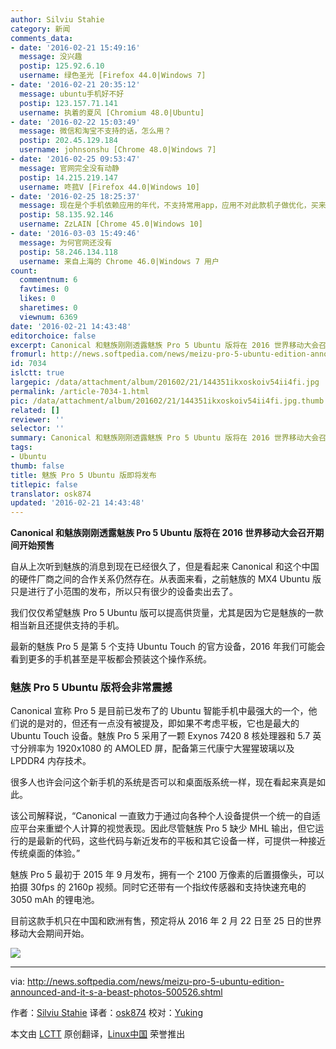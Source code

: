 ```yaml
---
author: Silviu Stahie
category: 新闻
comments_data:
- date: '2016-02-21 15:49:16'
  message: 没兴趣
  postip: 125.92.6.10
  username: 绿色圣光 [Firefox 44.0|Windows 7]
- date: '2016-02-21 20:35:12'
  message: ubuntu手机好不好
  postip: 123.157.71.141
  username: 执着的夏风 [Chromium 48.0|Ubuntu]
- date: '2016-02-22 15:03:49'
  message: 微信和淘宝不支持的话，怎么用？
  postip: 202.45.129.184
  username: johnsonshu [Chrome 48.0|Windows 7]
- date: '2016-02-25 09:53:47'
  message: 官网完全没有动静
  postip: 14.215.219.147
  username: 咚菰V [Firefox 44.0|Windows 10]
- date: '2016-02-25 18:25:37'
  message: 现在是个手机依赖应用的年代，不支持常用app，应用不对此款机子做优化，买来当砖头？还是拿所谓的情怀做噱头~~~~~
  postip: 58.135.92.146
  username: ZzLAIN [Chrome 45.0|Windows 10]
- date: '2016-03-03 15:49:46'
  message: 为何官网还没有
  postip: 58.246.134.118
  username: 来自上海的 Chrome 46.0|Windows 7 用户
count:
  commentnum: 6
  favtimes: 0
  likes: 0
  sharetimes: 0
  viewnum: 6369
date: '2016-02-21 14:43:48'
editorchoice: false
excerpt: Canonical 和魅族刚刚透露魅族 Pro 5 Ubuntu 版将在 2016 世界移动大会召开期间开始预售
fromurl: http://news.softpedia.com/news/meizu-pro-5-ubuntu-edition-announced-and-it-s-a-beast-photos-500526.shtml
id: 7034
islctt: true
largepic: /data/attachment/album/201602/21/144351ikxoskoiv54ii4fi.jpg
permalink: /article-7034-1.html
pic: /data/attachment/album/201602/21/144351ikxoskoiv54ii4fi.jpg.thumb.jpg
related: []
reviewer: ''
selector: ''
summary: Canonical 和魅族刚刚透露魅族 Pro 5 Ubuntu 版将在 2016 世界移动大会召开期间开始预售
tags:
- Ubuntu
thumb: false
title: 魅族 Pro 5 Ubuntu 版即将发布
titlepic: false
translator: osk874
updated: '2016-02-21 14:43:48'
---
```


**Canonical 和魅族刚刚透露魅族 Pro 5 Ubuntu 版将在 2016 世界移动大会召开期间开始预售**


自从上次听到魅族的消息到现在已经很久了，但是看起来 Canonical 和这个中国的硬件厂商之间的合作关系仍然存在。从表面来看，之前魅族的 MX4 Ubuntu 版只是进行了小范围的发布，所以只有很少的设备卖出去了。


我们仅仅希望魅族 Pro 5 Ubuntu 版可以提高供货量，尤其是因为它是魅族的一款相当新且还提供支持的手机。


最新的魅族 Pro 5 是第 5 个支持 Ubuntu Touch 的官方设备，2016 年我们可能会看到更多的手机甚至是平板都会预装这个操作系统。


### 魅族 Pro 5 Ubuntu 版将会非常震撼


Canonical 宣称 Pro 5 是目前已发布了的 Ubuntu 智能手机中最强大的一个，他们说的是对的，但还有一点没有被提及，即如果不考虑平板，它也是最大的 Ubuntu Touch 设备。魅族 Pro 5 采用了一颗 Exynos 7420 8 核处理器和 5.7 英寸分辨率为 1920x1080 的 AMOLED 屏，配备第三代康宁大猩猩玻璃以及 LPDDR4 内存技术。


很多人也许会问这个新手机的系统是否可以和桌面版系统一样，现在看起来真是如此。


该公司解释说，“Canonical 一直致力于通过向各种个人设备提供一个统一的自适应平台来重塑个人计算的视觉表现。因此尽管魅族 Pro 5 缺少 MHL 输出，但它运行的是最新的代码，这些代码与新近发布的平板和其它设备一样，可提供一种接近传统桌面的体验。”


魅族 Pro 5 最初于 2015 年 9 月发布，拥有一个 2100 万像素的后置摄像头，可以拍摄 30fps 的 2160p 视频。同时它还带有一个指纹传感器和支持快速充电的 3050 mAh 的锂电池。


目前这款手机只在中国和欧洲有售，预定将从 2016 年 2 月 22 日至 25 日的世界移动大会期间开始。


![](/data/attachment/album/201602/21/144351ikxoskoiv54ii4fi.jpg)




---


via: <http://news.softpedia.com/news/meizu-pro-5-ubuntu-edition-announced-and-it-s-a-beast-photos-500526.shtml>


作者：[Silviu Stahie](http://news.softpedia.com/editors/browse/silviu-stahie) 译者：[osk874](https://github.com/osk874) 校对：[Yuking](https://github.com/Yuking-net)


本文由 [LCTT](https://github.com/LCTT/TranslateProject) 原创翻译，[Linux中国](https://linux.cn/) 荣誉推出